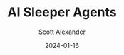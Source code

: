 ---
layout: podcast
title: "AI Sleeper Agents"
author: Scott Alexander
description: https://www.astralcodexten.com/p/ai-sleeper-agents
date: 2024-01-16
length: 3251621
duration: 813
guid: ai-sleeper-agents
---